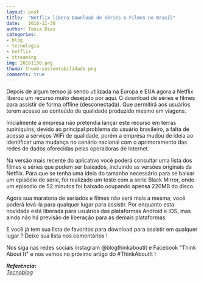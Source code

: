 ```yaml
---
layout: post
title:  "Netflix libera Download de Séries e Filmes no Brasil"
date:   2016-11-30
author: Tonia Dias
categories: 
- blog
- tecnologia
- netflix
- streaming
img: 20161130.png
thumb: thumb-sustentabilidade.png
comments: true
---
```


Depois de algum tempo já sendo utilizada na Europa e EUA agora a Netflix liberou um recurso muito desejado por aqui. O download de séries e filmes para assistir de forma offline (desconectada).  Que permitirá aos usuários terem acesso ao conteúdo de qualidade produzido mesmo em viagens.<!--more-->

Inicialmente a empresa não pretendia lançar este recurso em terras tupiniquins, devido ao principal problema do usuário brasileiro, a falta de acesso a serviços WiFi de qualidade, porém a empresa mudou de ideia ao identificar uma mudança no cenário nacional com o aprimoramento das redes de dados oferecidas pelas operadoras de Internet.

Na versão mais recente do aplicativo você poderá consultar uma lista dos filmes e séries que podem ser baixados, incluindo as versões originais da Netflix. Para que se tenha uma ideia do tamanho necessário para se baixar um episódio de série, foi realizado um teste com a serie Black Mirror, onde um episodio de 52 minutos foi baixado ocupando apensa 220MB do disco. 

Agora sua maratona de seriados e filmes não será mais a mesma, você poderá levá-la para qualquer lugar para assistir. Por enquanto esta novidade está liberada para usuários das plataformas Android e iOS, mas ainda não há previsão de liberação para as demais plataformas.

E você já tem sua lista de favoritos para download para assistir em qualquer lugar ? Deixe sua lista nos comentários !

Nos siga nas redes sociais instagram @blogthinkaboutit e Facebook "Think About It" e nos vemos no próximo artigo do #ThinkAboutIt !

<i>
	<b>Referência: </b><br/>
	<a href="https://tecnoblog.net/204257/netflix-download-offline-filmes-series/">Tecnoblog</a><br/>
</i>